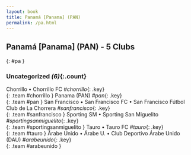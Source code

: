 ```yaml
---
layout: book
title: Panamá [Panama] (PAN)
permalink: /pa.html
---
```


## Panamá [Panama] (PAN) - 5 Clubs
{: #pa }









### Uncategorized _(6)_{:.count}

Chorrillo • Chorrillo FC   _#chorrillo_{: .key} <br>
{: .team #chorrillo }
Panama  (PAN)  _#pan_{: .key} <br>
{: .team #pan }
San Francisco • San Francisco FC • San Francisco Fútbol Club de La Chorrera   _#sanfrancisco_{: .key} <br>
{: .team #sanfrancisco }
Sporting SM • Sporting San Miguelito   _#sportingsanmiguelito_{: .key} <br>
{: .team #sportingsanmiguelito }
Tauro • Tauro FC   _#tauro_{: .key} <br>
{: .team #tauro }
Árabe Unido • Árabe U. • Club Deportivo Árabe Unido  (DAU)  _#arabeunido_{: .key} <br>
{: .team #arabeunido }


 
